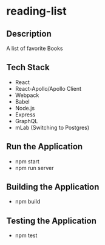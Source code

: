 # reading-list

## Description
A list of favorite Books

## Tech Stack
- React
- React-Apollo/Apollo Client
- Webpack
- Babel
- Node.js
- Express
- GraphQL
- mLab (Switching to Postgres)

## Run the Application
- npm start
- npm run server

## Building the Application
- npm build

## Testing the Application
- npm test